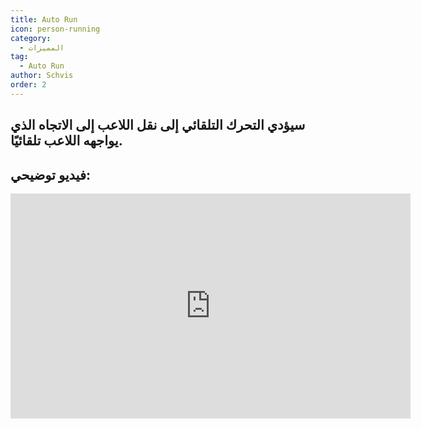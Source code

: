 ```yaml
---
title: Auto Run
icon: person-running
category:
  - المميزات
tag:
  - Auto Run
author: Schvis
order: 2
---
```


## سيؤدي التحرك التلقائي إلى نقل اللاعب إلى الاتجاه الذي يواجهه اللاعب تلقائيًا.

## فيديو توضيحي:

<div class="iframe-container"><iframe width="640" height="360" src="https://www.youtube.com/embed/BLDhPBMs7Es?list=PL5eI1Tb64p56g27qfYk7VuFTz4FK6YrKa" title="Korepi - Auto Run" frameborder="0" allow="accelerometer; autoplay; clipboard-write; encrypted-media; gyroscope; picture-in-picture; web-share" allowfullscreen></iframe></div>

